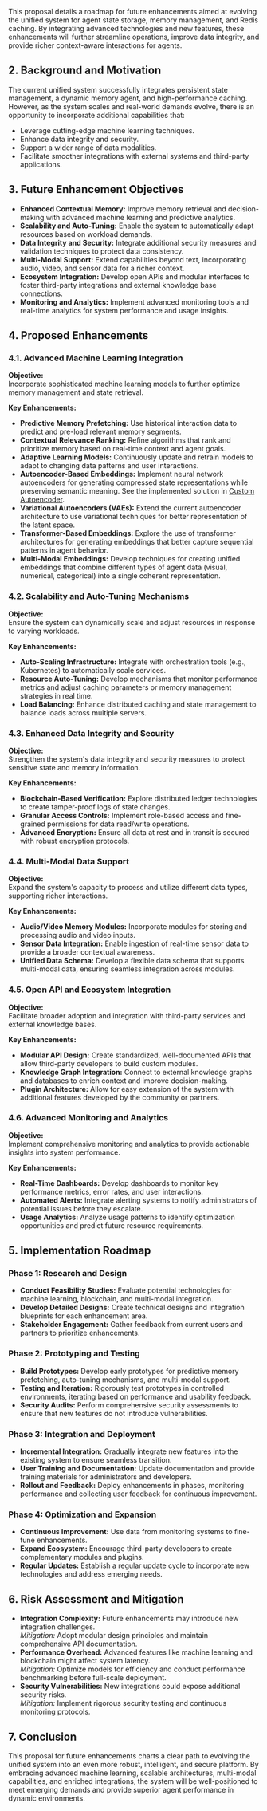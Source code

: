 This proposal details a roadmap for future enhancements aimed at evolving the unified system for agent state storage, memory management, and Redis caching. By integrating advanced technologies and new features, these enhancements will further streamline operations, improve data integrity, and provide richer context-aware interactions for agents.

## 2. Background and Motivation
The current unified system successfully integrates persistent state management, a dynamic memory agent, and high-performance caching. However, as the system scales and real-world demands evolve, there is an opportunity to incorporate additional capabilities that:
- Leverage cutting-edge machine learning techniques.
- Enhance data integrity and security.
- Support a wider range of data modalities.
- Facilitate smoother integrations with external systems and third-party applications.

## 3. Future Enhancement Objectives
- **Enhanced Contextual Memory:** Improve memory retrieval and decision-making with advanced machine learning and predictive analytics.
- **Scalability and Auto-Tuning:** Enable the system to automatically adapt resources based on workload demands.
- **Data Integrity and Security:** Integrate additional security measures and validation techniques to protect data consistency.
- **Multi-Modal Support:** Extend capabilities beyond text, incorporating audio, video, and sensor data for a richer context.
- **Ecosystem Integration:** Develop open APIs and modular interfaces to foster third-party integrations and external knowledge base connections.
- **Monitoring and Analytics:** Implement advanced monitoring tools and real-time analytics for system performance and usage insights.

## 4. Proposed Enhancements

### 4.1. Advanced Machine Learning Integration
**Objective:**  
Incorporate sophisticated machine learning models to further optimize memory management and state retrieval.

**Key Enhancements:**
- **Predictive Memory Prefetching:** Use historical interaction data to predict and pre-load relevant memory segments.
- **Contextual Relevance Ranking:** Refine algorithms that rank and prioritize memory based on real-time context and agent goals.
- **Adaptive Learning Models:** Continuously update and retrain models to adapt to changing data patterns and user interactions.
- **Autoencoder-Based Embeddings:** Implement neural network autoencoders for generating compressed state representations while preserving semantic meaning. See the implemented solution in [Custom Autoencoder](custom_autoencoder.md).
- **Variational Autoencoders (VAEs):** Extend the current autoencoder architecture to use variational techniques for better representation of the latent space.
- **Transformer-Based Embeddings:** Explore the use of transformer architectures for generating embeddings that better capture sequential patterns in agent behavior.
- **Multi-Modal Embeddings:** Develop techniques for creating unified embeddings that combine different types of agent data (visual, numerical, categorical) into a single coherent representation.

### 4.2. Scalability and Auto-Tuning Mechanisms
**Objective:**  
Ensure the system can dynamically scale and adjust resources in response to varying workloads.

**Key Enhancements:**
- **Auto-Scaling Infrastructure:** Integrate with orchestration tools (e.g., Kubernetes) to automatically scale services.
- **Resource Auto-Tuning:** Develop mechanisms that monitor performance metrics and adjust caching parameters or memory management strategies in real time.
- **Load Balancing:** Enhance distributed caching and state management to balance loads across multiple servers.

### 4.3. Enhanced Data Integrity and Security
**Objective:**  
Strengthen the system's data integrity and security measures to protect sensitive state and memory information.

**Key Enhancements:**
- **Blockchain-Based Verification:** Explore distributed ledger technologies to create tamper-proof logs of state changes.
- **Granular Access Controls:** Implement role-based access and fine-grained permissions for data read/write operations.
- **Advanced Encryption:** Ensure all data at rest and in transit is secured with robust encryption protocols.

### 4.4. Multi-Modal Data Support
**Objective:**  
Expand the system's capacity to process and utilize different data types, supporting richer interactions.

**Key Enhancements:**
- **Audio/Video Memory Modules:** Incorporate modules for storing and processing audio and video inputs.
- **Sensor Data Integration:** Enable ingestion of real-time sensor data to provide a broader contextual awareness.
- **Unified Data Schema:** Develop a flexible data schema that supports multi-modal data, ensuring seamless integration across modules.

### 4.5. Open API and Ecosystem Integration
**Objective:**  
Facilitate broader adoption and integration with third-party services and external knowledge bases.

**Key Enhancements:**
- **Modular API Design:** Create standardized, well-documented APIs that allow third-party developers to build custom modules.
- **Knowledge Graph Integration:** Connect to external knowledge graphs and databases to enrich context and improve decision-making.
- **Plugin Architecture:** Allow for easy extension of the system with additional features developed by the community or partners.

### 4.6. Advanced Monitoring and Analytics
**Objective:**  
Implement comprehensive monitoring and analytics to provide actionable insights into system performance.

**Key Enhancements:**
- **Real-Time Dashboards:** Develop dashboards to monitor key performance metrics, error rates, and user interactions.
- **Automated Alerts:** Integrate alerting systems to notify administrators of potential issues before they escalate.
- **Usage Analytics:** Analyze usage patterns to identify optimization opportunities and predict future resource requirements.

## 5. Implementation Roadmap

### Phase 1: Research and Design
- **Conduct Feasibility Studies:** Evaluate potential technologies for machine learning, blockchain, and multi-modal integration.
- **Develop Detailed Designs:** Create technical designs and integration blueprints for each enhancement area.
- **Stakeholder Engagement:** Gather feedback from current users and partners to prioritize enhancements.

### Phase 2: Prototyping and Testing
- **Build Prototypes:** Develop early prototypes for predictive memory prefetching, auto-tuning mechanisms, and multi-modal support.
- **Testing and Iteration:** Rigorously test prototypes in controlled environments, iterating based on performance and usability feedback.
- **Security Audits:** Perform comprehensive security assessments to ensure that new features do not introduce vulnerabilities.

### Phase 3: Integration and Deployment
- **Incremental Integration:** Gradually integrate new features into the existing system to ensure seamless transition.
- **User Training and Documentation:** Update documentation and provide training materials for administrators and developers.
- **Rollout and Feedback:** Deploy enhancements in phases, monitoring performance and collecting user feedback for continuous improvement.

### Phase 4: Optimization and Expansion
- **Continuous Improvement:** Use data from monitoring systems to fine-tune enhancements.
- **Expand Ecosystem:** Encourage third-party developers to create complementary modules and plugins.
- **Regular Updates:** Establish a regular update cycle to incorporate new technologies and address emerging needs.

## 6. Risk Assessment and Mitigation
- **Integration Complexity:** Future enhancements may introduce new integration challenges.  
  *Mitigation:* Adopt modular design principles and maintain comprehensive API documentation.
- **Performance Overhead:** Advanced features like machine learning and blockchain might affect system latency.  
  *Mitigation:* Optimize models for efficiency and conduct performance benchmarking before full-scale deployment.
- **Security Vulnerabilities:** New integrations could expose additional security risks.  
  *Mitigation:* Implement rigorous security testing and continuous monitoring protocols.

## 7. Conclusion
This proposal for future enhancements charts a clear path to evolving the unified system into an even more robust, intelligent, and secure platform. By embracing advanced machine learning, scalable architectures, multi-modal capabilities, and enriched integrations, the system will be well-positioned to meet emerging demands and provide superior agent performance in dynamic environments.